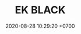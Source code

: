 ---
layout: teamCard3
permalink: /team/:title.html
categories: LA2024JN LIN1  LIN3  LIN5 LIN6 LIN7 LIN8 LIN9 LIN10 LIN11
maincover: /assets/logos/EKBLACK.png
puntosLJMAYO24: 17
date: 2020-08-28 10:29:20 +0700
title: EK BLACK
route: /liga-naranja
tag: johto042024
color: black
puntosLJ202404: 12
grupo: sur
background: '#F16C38'
cover: /assets/backCard.png
team: EK BLACK
ID: EK BLACK
puntos: 10 
pj: 8
dia: 25
hora: '22:10'
#PARTIDO 1
j1: RONDA 1
bg1: rock rock
p1: LOT 
r1: 1
pp1: EK BLACK
rr1: 2
pt1: 2
pj1: 1
#PARTIDO 2
j2: RONDA 2
p2: 7DS
pp2: EK BLACK
bg2: rock rock
r2: 0
rr2: 3
pt2: 3
pj2: 1
#PARTIDO 3
j3: RONDA 3
p3: EK BLACK
pp3: TSA
bg3: rock
r3: 
rr3: 
pt3: 0
pj3: 0
#PARTIDO 4
j4: RONDA 4
p4: EK BLACK
pp4: DESCANSO
bg4: rock 
r4: 
rr4: 
pt4: 0
pj4: 0
#PARTIDO 5
j5: RONDA 5
p5: TEAM AQUA
pp5: EK BLACK
bg5: rock 
r5: 3
rr5: 0
pt5: 0
pj5: 1
#PARTIDO 6
j6: RONDA 6
p6: IL REBORN
pp6: EK BLACK
bg6: rock 
r6: 
rr6: 
pt6: 0
pj6: 0
#PARTIDO 7
j7: RONDA 7
p7:  LEGION P&S
pp7: EK BLACK
bg7: rock 
r7: 3
rr7: 0
pt7: 0
pj7: 1
#PARTIDO 8
j8: RONDA 8
p8:  LEGION MEW
pp8: EK BLACK
bg8: rock 
r8: 3
rr8: 0
pt8: 0
pj8: 1
#PARTIDO 9
j9: RONDA 9
p9: EK BLACK
pp9: STAR-TEC
bg9: rock
r9: 2
rr9: 1
pt9: 2
pj9: 1
#PARTIDO 10
j10: RONDA 10
p10: POA GIRLS
pp10: EK BLACK
bg10: rock 
r10: 3
rr10: 0
pt10: 0
pj10: 1
#PARTIDO 11
j11: RONDA 11
p11: RISING STARS
pp11: EK BLACK
bg11: rock 
r11: 0
rr11: 3
pt11: 3
pj11: 1
stream: <i class="fa-brands fa-twitch text-white"></i>
dia: 25
hora: '21:10'
# pj: 11
# pt1: 1
# pt2: 3
# pt3: 2
# pt4: 3
# pt5: 0
# pt6: 3
# pt7: 0
# pt8: 1
# pt9: 0
# pt10: 1
# pt11: 3
# p1: ZODIAC
# r1: 2
# bg1: rock bg-warning
# rr1: 1
# pp1: DFS DMD
# p2: DFS DMD
# r2: 3
# rr2: 0
# bg2: rock bg-success
# pp2: MBO
# p3: DFS DMD
# r3: 2
# bg3: rock bg-info
# rr3: 1
# pp3: LAST BREATH
# p4:  DFS RUBY
# r4: 0
# bg4: rock bg-success
# rr4: 3
# pp4: DFS DMD
# p5:  no smite
# r5: 3
# bg5: rock bg-danger
# rr5: 0
# pp5: dfs dmd
# p6: jas
# r6: 0
# rr6: 3
# bg6: rock bg-success
# pp6: dfs dmd
# p7:  DFS DMD
# r7: 0
# rr7: 2
# bg7: rock bg-danger
# pp7: SOJ
# p8:  DFS DMD
# r8: 1
# bg8: rock bg-warning
# rr8: 2
# pp8: T. SATISFACTION
# p9:  DFS DMD
# r9: 0
# bg9: rock bg-danger
# rr9: 3
# pp9: S. VANGUARD
# p10:  HGO
# r10: 2
# rr10: 1
# bg10: rock bg-warning
# pp10: DFS DM
# p11: hg regios
# r11: 0
# rr11: 3
# bg11: rock bg-success
# pp11: dfs dmd
##torneos
rango: ACERO
bg: bg-johto 
torneo1: Lj my24
tps1: IN PROGRESS
tb1: card-johto
timg1: /assets/logos/LIGA-JOHTO.png
---
